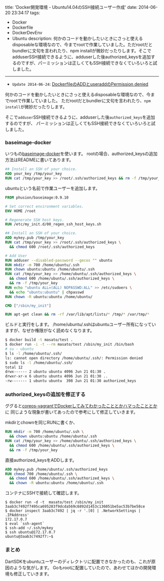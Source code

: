 title: 'Docker開発環境 - Ubuntu14.04のSSH接続ユーザー作成'
date: 2014-06-20 23:34:17
tags:
 - Docker
 - Dockerfile
 - DockerDevEnv
 - Ubuntu
description: 何かのコードを動かしたいときにさっと使えるdisposableな環境なので、今までrootで作業していました。ただrootだとbundlerに文句を言われたり、npm installが微妙だったりします。そこでadduserSSH接続できるように、adduserした後authorized_keysを追加するのですが、パーミッションは正しくてもSSH接続できなくていろいろと試しました。
---

* `Update 2014-06-24`: [DockerfileのADDとuseraddのPermission denied](/2014/06/24/docker-devenv-adduser-add-permission-denied/)

何かのコードを動かしたいときにさっと使えるdisposableな環境なので、今までrootで作業していました。
ただrootだとbundlerに文句を言われたり、`npm install`が微妙だったりします。

そこで`adduser`SSH接続できるように、adduserした後`authorized_keys`を追加するのですが、
パーミッションは正しくてもSSH接続できなくていろいろと試しました。

<!-- more -->

### baseimage-docker
いつもの[baseimage-docker](https://github.com/phusion/baseimage-docker)を使います。
rootの場合、authorized_keysの追加方法はREADMEに書いてあります。
``` Dockerfile
## Install an SSH of your choice.
ADD your_key /tmp/your_key
RUN cat /tmp/your_key >> /root/.ssh/authorized_keys && rm -f /tmp/your_key
```
ubuntuという名前で作業ユーザーを追加します。

``` Dockerfile
FROM phusion/baseimage:0.9.10

# Set correct environment variables.
ENV HOME /root

# Regenerate SSH host keys.
RUN /etc/my_init.d/00_regen_ssh_host_keys.sh

## Install an SSH of your choice.
ADD mykey.pub /tmp/your_key
RUN cat /tmp/your_key >> /root/.ssh/authorized_keys \
  && chmod 600 /root/.ssh/authorized_keys

# Add User
RUN adduser --disabled-password --gecos "" ubuntu
RUN mkdir -m 700 /home/ubuntu/.ssh
RUN chown ubuntu:ubuntu /home/ubuntu/.ssh
RUN cat /tmp/your_key >> /home/ubuntu/.ssh/authorized_keys \
  && chmod 600 /home/ubuntu/.ssh/authorized_keys \
  && rm -f /tmp/your_key
RUN echo "ubuntu ALL=(ALL) NOPASSWD:ALL" >> /etc/sudoers \
  && echo "ubuntu:ubuntu" | chpasswd
RUN chown -R ubuntu:ubuntu /home/ubuntu/

CMD ["/sbin/my_init"]

RUN apt-get clean && rm -rf /var/lib/apt/lists/* /tmp/* /var/tmp/*
```

ビルドと実行をします。
/home/ubuntu/.sshはubuntuユーザー所有になっていますが、なぜか権限がなく読めなくなります。

``` bash
$ docker build -t masato/test .
$ docker run -i -t --rm masato/test /sbin/my_init /bin/bash
# su - ubuntu
$ ls -l /home/ubuntu/.ssh/
ls: cannot open directory /home/ubuntu/.ssh/: Permission denied
$ sudo ls -l /home/ubuntu/.ssh/
total 12
drwx------ 2 ubuntu ubuntu 4096 Jun 21 01:30 .
drwxr-xr-x 6 ubuntu ubuntu 4096 Jun 21 01:30 ..
-rw------- 1 ubuntu ubuntu  398 Jun 21 01:30 authorized_keys
```

### authorized_keysの追加を修正する

ググると[coreos-vagrantでDockerしてみてわかったこととかハマったこととか](http://iakio.hatenablog.com/entry/2013/11/28/002657)に
同じような現象が書いてあったので参考にして修正していきます。

mkdirとchownを同じRUNに書くか、
``` Dockerfile
RUN mkdir -m 700 /home/ubuntu/.ssh \
  && chown ubuntu:ubuntu /home/ubuntu/.ssh
RUN cat /tmp/your_key >> /home/ubuntu/.ssh/authorized_keys \
  && chmod 600 /home/ubuntu/.ssh/authorized_keys \
  && rm -f /tmp/your_key
```

直接authorized_keysをADDします。
``` Dockerfile
ADD mykey.pub /home/ubuntu/.ssh/authorized_keys
RUN chmod 700 /home/ubuntu/.ssh \
  && chmod 600 /home/ubuntu/.ssh/authorized_keys \
  && chown -R ubuntu:ubuntu /home/ubuntu/.ssh
```

コンテナにSSHで接続して確認します。
```
$ docker run -d -t  masato/test /sbin/my_init
3aab3c7492f7495ca695283f9dcda569c6892d1453c136051be5ac53b7be58ce
$ docker inspect 3aab3c7492 | jq -r '.[0] | .NetworkSettings | .IPAddress'
172.17.0.7
$ eval `ssh-agent`
$ ssh-add ~/.ssh/mykey
$ ssh ubuntu@172.17.0.7
ubuntu@3aab3c7492f7:~$
```

### まとめ
DartSDKをubuntuユーザーのディレクトリに配置できなかったのも、これが原因のような気がします。
Goもrootに配置していたので、あわせてほかの開発環境も修正していきます。
